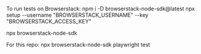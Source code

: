 To run tests on Browserstack:
npm i -D browserstack-node-sdk@latest
npx setup --username "BROWSERSTACK_USERNAME" --key "BROWSERSTACK_ACCESS_KEY"

npx browserstack-node-sdk <Your existing command for running your test suite>

For this repo: npx browserstack-node-sdk playwright test
